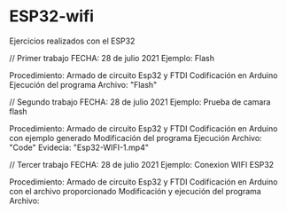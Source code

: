 # ESP32-wifi
Ejercicios realizados con el ESP32

// Primer trabajo
FECHA: 28 de julio 2021
Ejemplo: Flash

Procedimiento:
Armado de circuito Esp32 y FTDI
Codificación en Arduino 
Ejecución del programa 
Archivo: "Flash"

// Segundo trabajo
FECHA: 28 de julio 2021
Ejemplo: Prueba de camara flash

Procedimiento:
Armado de circuito Esp32 y FTDI
Codificación en Arduino con ejemplo generado
Modificación del programa
Ejecución
Archivo: "Code"
Evidecia: "Esp32-WIFI-1.mp4"


// Tercer trabajo
FECHA: 28 de julio 2021
Ejemplo: Conexion WIFI ESP32

Procedimiento:
Armado de circuito Esp32 y FTDI
Codificación en Arduino con el archivo proporcionado
Modificación y ejecución del programa
Archivo: 

